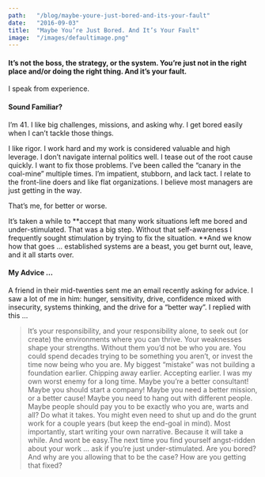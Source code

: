 ```yaml
---
path:	"/blog/maybe-youre-just-bored-and-its-your-fault"
date:	"2016-09-03"
title:	"Maybe You’re Just Bored. And It’s Your Fault"
image:	"/images/defaultimage.png"
---
```


#### It’s not the boss, the strategy, or the system. You’re just not in the right place and/or doing the right thing. And it’s your fault.

I speak from experience.

#### Sound Familiar?

I’m 41. I like big challenges, missions, and asking why. I get bored easily when I can’t tackle those things.

I like rigor. I work hard and my work is considered valuable and high leverage. I don’t navigate internal politics well. I tease out of the root cause quickly. I want to fix those problems. I’ve been called the “canary in the coal-mine” multiple times. I’m impatient, stubborn, and lack tact. I relate to the front-line doers and like flat organizations. I believe most managers are just getting in the way.

That’s me, for better or worse.

It’s taken a while to **accept that many work situations left me bored and under-stimulated. That was a big step. Without that self-awareness I frequently sought stimulation by trying to fix the situation. **And we know how that goes … established systems are a beast, you get burnt out, leave, and it all starts over.

#### My Advice …

A friend in their mid-twenties sent me an email recently asking for advice. I saw a lot of me in him: hunger, sensitivity, drive, confidence mixed with insecurity, systems thinking, and the drive for a “better way”. I replied with this …


> It’s your responsibility, and your responsibility alone, to seek out (or create) the environments where you can thrive. Your weaknesses shape your strengths. Without them you’d not be who you are. You could spend decades trying to be something you aren’t, or invest the time now being who you are.
> My biggest “mistake” was not building a foundation earlier. Chipping away earlier. Accepting earlier. I was my own worst enemy for a long time.
> Maybe you’re a better consultant! Maybe you should start a company! Maybe you need a better mission, or a better cause! Maybe you need to hang out with different people. Maybe people should pay you to be exactly who you are, warts and all? Do what it takes. You might even need to shut up and do the grunt work for a couple years (but keep the end-goal in mind).
> Most importantly, start writing your own narrative. Because it will take a while. And wont be easy.The next time you find yourself angst-ridden about your work … ask if you’re just under-stimulated. Are you bored? And why are you allowing that to be the case? How are you getting that fixed?

